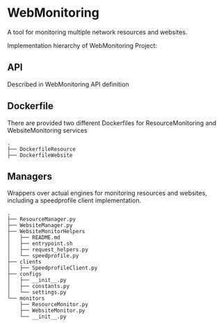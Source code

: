 # WebMonitoring

A tool for monitoring multiple network resources and websites.

Implementation hierarchy of WebMonitoring Project:
## API
Described in WebMonitoring API definition

## Dockerfile
There are provided two different Dockerfiles for ResourceMonitoring and WebsiteMonitoring services
```
.
├── DockerfileResource
├── DockerfileWebsite
```


## Managers
Wrappers over actual engines for monitoring resources and websites, including a speedprofile client implementation.
```
.
├── ResourceManager.py
├── WebsiteManager.py
├── WebsiteMonitorHelpers
│   ├── README.md
│   ├── entrypoint.sh
│   ├── request_helpers.py
│   └── speedprofile.py
├── clients
│   ├── SpeedprofileClient.py
├── configs
│   ├── __init__.py
│   ├── constants.py
│   └── settings.py
└── monitors
    ├── ResourceMonitor.py
    ├── WebsiteMonitor.py
    └── __init__.py
```